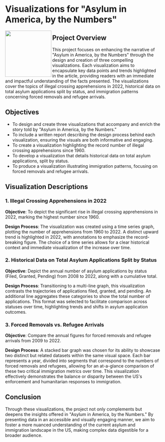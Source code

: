# Visualizations for "Asylum in America, by the Numbers"

<img align="left" width="150" height="150" src="https://github.com/nathanielliganor/Portfolio/blob/main/DALL%C2%B7E%202024-01-23%2016.33.02%20-%20a%20waterfall%20with%20clear%20blue%20water%2C%2050%20mm%20photograph.png">

## Project Overview

This project focuses on enhancing the narrative of "Asylum in America, by the Numbers" through the design and creation of three compelling visualizations. Each visualization aims to encapsulate key data points and trends highlighted in the article, providing readers with an immediate and impactful understanding of the facts presented. The visualizations cover the topics of illegal crossing apprehensions in 2022, historical data on total asylum applications split by status, and immigration patterns concerning forced removals and refugee arrivals.

## Objectives

- To design and create three visualizations that accompany and enrich the story told by "Asylum in America, by the Numbers."
- To include a written report describing the design process behind each visualization, ensuring the visuals are both informative and engaging.
- To create a visualization highlighting the record number of illegal crossing apprehensions since 1960.
- To develop a visualization that details historical data on total asylum applications, split by status.
- To produce a visualization illustrating immigration patterns, focusing on forced removals and refugee arrivals.

## Visualization Descriptions

### 1. Illegal Crossing Apprehensions in 2022

**Objective**: To depict the significant rise in illegal crossing apprehensions in 2022, marking the highest number since 1960.

**Design Process**: The visualization was created using a time series graph, plotting the number of apprehensions from 1960 to 2022. A distinct upward trend is highlighted in 2022, with annotations to emphasize the record-breaking figure. The choice of a time series allows for a clear historical context and immediate visualization of the increase over time.

### 2. Historical Data on Total Asylum Applications Split by Status

**Objective**: Depict the annual number of asylum applications by status (Filed, Granted, Pending) from 2008 to 2022, along with a cumulative total.

**Design Process**: Transitioning to a multi-line graph, this visualization contrasts the trajectories of applications filed, granted, and pending. An additional line aggregates these categories to show the total number of applications. This format was selected to facilitate comparison across statuses over time, highlighting trends and shifts in asylum application outcomes.

### 3. Forced Removals vs. Refugee Arrivals

**Objective**: Compare the annual figures for forced removals and refugee arrivals from 2009 to 2022.

**Design Process**: A stacked bar graph was chosen for its ability to showcase two distinct but related datasets within the same visual space. Each bar represents a year, divided into segments that correspond to the numbers of forced removals and refugees, allowing for an at-a-glance comparison of these two critical immigration metrics over time. This visualization effectively demonstrates the balance or disparity between the US's enforcement and humanitarian responses to immigration.

## Conclusion

Through these visualizations, the project not only complements but deepens the insights offered in "Asylum in America, by the Numbers." By presenting data in an accessible and visually engaging manner, we aim to foster a more nuanced understanding of the current asylum and immigration landscape in the US, making complex data digestible for a broader audience.
